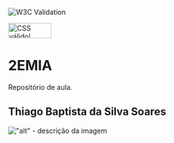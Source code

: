 ![W3C Validation](https://img.shields.io/w3c-validation/html?style=for-the-badge&targetUrl=https%3A%2F%2Fthiagobapsoares.github.io%2FNike-ThiagoSoares%2F)

<p>
    <a href="https://jigsaw.w3.org/css-validator/check/referer">
        <img style="border:0;width:88px;height:31px"
            src="https://jigsaw.w3.org/css-validator/images/vcss-blue"
            alt="CSS válido!" />
    </a>
</p>

# 2EMIA
Repositório de aula.
## Thiago Baptista da Silva Soares
!["alt" - descrição da imagem](https://github.com/thiagobapsoares/BD2-0310-22/blob/main/img/capturesm.png)
